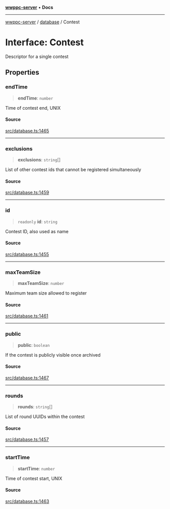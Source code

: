 [**wwppc-server**](../../README.md) • **Docs**

***

[wwppc-server](../../modules.md) / [database](../README.md) / Contest

# Interface: Contest

Descriptor for a single contest

## Properties

### endTime

> **endTime**: `number`

Time of contest end, UNIX

#### Source

[src/database.ts:1465](https://github.com/WWPPC/WWPPC/blob/584aa62fb3ebbd25c8ff645874f2b4225415492a/wwppc-server/src/database.ts#L1465)

***

### exclusions

> **exclusions**: `string`[]

List of other contest ids that cannot be registered simultaneously

#### Source

[src/database.ts:1459](https://github.com/WWPPC/WWPPC/blob/584aa62fb3ebbd25c8ff645874f2b4225415492a/wwppc-server/src/database.ts#L1459)

***

### id

> `readonly` **id**: `string`

Contest ID, also used as name

#### Source

[src/database.ts:1455](https://github.com/WWPPC/WWPPC/blob/584aa62fb3ebbd25c8ff645874f2b4225415492a/wwppc-server/src/database.ts#L1455)

***

### maxTeamSize

> **maxTeamSize**: `number`

Maximum team size allowed to register

#### Source

[src/database.ts:1461](https://github.com/WWPPC/WWPPC/blob/584aa62fb3ebbd25c8ff645874f2b4225415492a/wwppc-server/src/database.ts#L1461)

***

### public

> **public**: `boolean`

If the contest is publicly visible once archived

#### Source

[src/database.ts:1467](https://github.com/WWPPC/WWPPC/blob/584aa62fb3ebbd25c8ff645874f2b4225415492a/wwppc-server/src/database.ts#L1467)

***

### rounds

> **rounds**: `string`[]

List of round UUIDs within the contest

#### Source

[src/database.ts:1457](https://github.com/WWPPC/WWPPC/blob/584aa62fb3ebbd25c8ff645874f2b4225415492a/wwppc-server/src/database.ts#L1457)

***

### startTime

> **startTime**: `number`

Time of contest start, UNIX

#### Source

[src/database.ts:1463](https://github.com/WWPPC/WWPPC/blob/584aa62fb3ebbd25c8ff645874f2b4225415492a/wwppc-server/src/database.ts#L1463)
